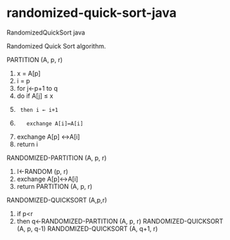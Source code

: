 # randomized-quick-sort-java
RandomizedQuickSort java

Randomized Quick Sort algorithm.

PARTITION (A, p, r)
1. x = A[p]
2. i = p
3.  for j←p+1 to q
4.    do if A[j] ≤ x
1.      then i ← i+1
5.        exchange A[i]↔A[i]
6. exchange A[p] ↔A[i]
7. return i

RANDOMIZED-PARTITION (A, p, r)
1. I←RANDOM (p, r)
2. exchange A[p]↔A[i]
3. return PARTITION (A, p, r)

RANDOMIZED-QUICKSORT (A,p,r)
1. if p<r
2. then q←RANDOMIZED-PARTITION (A, p, r)
        RANDOMIZED-QUICKSORT (A, p, q-1)
        RANDOMIZED-QUICKSORT (A, q+1, r)

